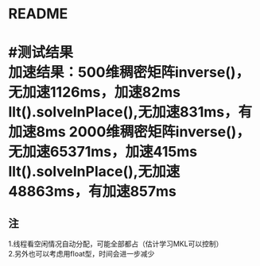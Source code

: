 README
===========================
#测试结果	  
加速结果：500维稠密矩阵inverse()，无加速1126ms，加速82ms
			    llt().solveInPlace(),无加速831ms，有加速8ms
		2000维稠密矩阵inverse()，无加速65371ms，加速415ms
			    llt().solveInPlace(),无加速48863ms，有加速857ms 
===========================		
## 注
1.线程看空闲情况自动分配，可能全部都占（估计学习MKL可以控制）  
2.另外也可以考虑用float型，时间会进一步减少
